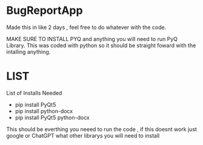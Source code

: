 # BugReportApp

Made this in like 2 days , feel free to do whatever with the code.

MAKE SURE TO INSTALL PYQ and anything you will need to run PyQ Library. This was coded with python so it should be straight foward with the intalling anything. 

# LIST
List of Installs Needed 
- pip install PyQt5
- pip install python-docx
- pip install PyQt5 python-docx

This should be everthing you neeed to run the code , if this doesnt work just google or ChatGPT what other librarys you will need to install
